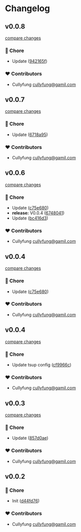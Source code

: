 # Changelog


## v0.0.8

[compare changes](https://github.com/cullyfung/compare-code/compare/v0.0.7...v0.0.8)

### 🏡 Chore

- Update ([942165f](https://github.com/cullyfung/compare-code/commit/942165f))

### ❤️ Contributors

- Cullyfung <cullyfung@gamil.com>

## v0.0.7

[compare changes](https://github.com/cullyfung/compare-code/compare/v0.0.6...v0.0.7)

### 🏡 Chore

- Update ([6718a95](https://github.com/cullyfung/compare-code/commit/6718a95))

### ❤️ Contributors

- Cullyfung <cullyfung@gamil.com>

## v0.0.6

[compare changes](https://github.com/cullyfung/compare-code/compare/v0.0.4...v0.0.6)

### 🏡 Chore

- Update ([c75e680](https://github.com/cullyfung/compare-code/commit/c75e680))
- **release:** V0.0.4 ([6748041](https://github.com/cullyfung/compare-code/commit/6748041))
- Update ([bc416d3](https://github.com/cullyfung/compare-code/commit/bc416d3))

### ❤️ Contributors

- Cullyfung <cullyfung@gamil.com>

## v0.0.4

[compare changes](https://github.com/cullyfung/compare-code/compare/v0.0.4...v0.0.4)

### 🏡 Chore

- Update ([c75e680](https://github.com/cullyfung/compare-code/commit/c75e680))

### ❤️ Contributors

- Cullyfung <cullyfung@gamil.com>

## v0.0.4

[compare changes](https://github.com/cullyfung/compare-code/compare/v0.0.3...v0.0.4)

### 🏡 Chore

- Update tsup config ([cf9966c](https://github.com/cullyfung/compare-code/commit/cf9966c))

### ❤️ Contributors

- Cullyfung <cullyfung@gamil.com>

## v0.0.3

[compare changes](https://github.com/cullyfung/compare-code/compare/v0.0.2...v0.0.3)

### 🏡 Chore

- Update ([857d0ae](https://github.com/cullyfung/compare-code/commit/857d0ae))

### ❤️ Contributors

- Cullyfung <cullyfung@gamil.com>

## v0.0.2


### 🏡 Chore

- Init ([d44fd76](https://github.com/cullyfung/compare-code/commit/d44fd76))

### ❤️ Contributors

- Cullyfung <cullyfung@gamil.com>

